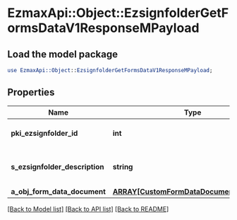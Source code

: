 # EzmaxApi::Object::EzsignfolderGetFormsDataV1ResponseMPayload

## Load the model package
```perl
use EzmaxApi::Object::EzsignfolderGetFormsDataV1ResponseMPayload;
```

## Properties
Name | Type | Description | Notes
------------ | ------------- | ------------- | -------------
**pki_ezsignfolder_id** | **int** | The unique ID of the Ezsignfolder | 
**s_ezsignfolder_description** | **string** | The description of the Ezsignfolder | 
**a_obj_form_data_document** | [**ARRAY[CustomFormDataDocumentResponse]**](CustomFormDataDocumentResponse.md) |  | 

[[Back to Model list]](../README.md#documentation-for-models) [[Back to API list]](../README.md#documentation-for-api-endpoints) [[Back to README]](../README.md)


